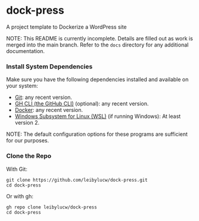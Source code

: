 # dock-press
A project template to Dockerize a WordPress site

NOTE: This README is currently incomplete. Details are filled out as work is merged into the main branch. Refer to the `docs` directory for any additional documentation.

### Install System Dependencies
Make sure you have the following dependencies installed and available on your system:
* [Git](https://git-scm.com/): any recent version.
* [GH CLI (the GitHub CLI)](https://cli.github.com/) (optional): any recent version.
* [Docker](https://www.docker.com/): any recent version.
* [Windows Subsystem for Linux (WSL)](https://learn.microsoft.com/en-us/windows/wsl/) (if running Windows): At least version 2.

NOTE: The default configuration options for these programs are sufficient for our purposes.

### Clone the Repo
With Git:

```shell
git clone https://github.com/leibylucw/dock-press.git
cd dock-press
```

Or with gh:

```shell
gh repo clone leibylucw/dock-press
cd dock-press
```
